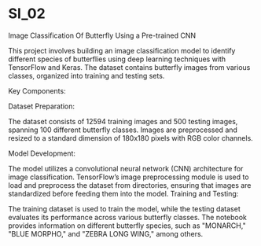 # SI_02
Image Classification Of Butterfly Using a Pre-trained CNN

This project involves building an image classification model to identify different species of butterflies using deep learning techniques with TensorFlow and Keras. The dataset contains butterfly images from various classes, organized into training and testing sets.

Key Components:

Dataset Preparation:

The dataset consists of 12594 training images and 500 testing images, spanning 100 different butterfly classes.
Images are preprocessed and resized to a standard dimension of 180x180 pixels with RGB color channels.

Model Development:

The model utilizes a convolutional neural network (CNN) architecture for image classification.
TensorFlow’s image preprocessing module is used to load and preprocess the dataset from directories, ensuring that images are standardized before feeding them into the model.
Training and Testing:

The training dataset is used to train the model, while the testing dataset evaluates its performance across various butterfly classes.
The notebook provides information on different butterfly species, such as "MONARCH," "BLUE MORPHO," and "ZEBRA LONG WING," among others.

